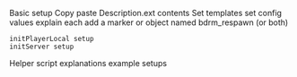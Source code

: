 Basic setup
    Copy paste Description.ext contents
    Set templates
    set config values
        explain each
    add a marker or object named bdrm_respawn (or both)

    initPlayerLocal setup
    initServer setup

Helper script explanations
example setups
